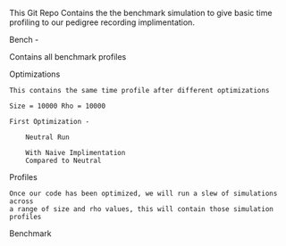 This Git Repo Contains the the benchmark simulation to give basic time profiling to our pedigree recording implimentation.

Bench - 

  Contains all benchmark profiles

  Optimizations
	
	This contains the same time profile after different optimizations

	Size = 10000 Rho = 10000

	First Optimization - 

		Neutral Run

		With Naive Implimentation
		Compared to Neutral   


  Profiles

  	Once our code has been optimized, we will run a slew of simulations across 	
	a range of size and rho values, this will contain those simulation profiles


  Benchmark



